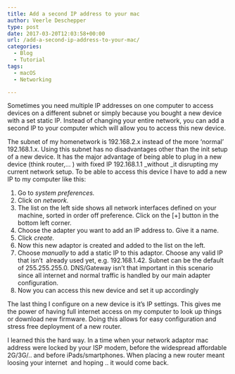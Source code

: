 ```yaml
---
title: Add a second IP address to your mac
author: Veerle Deschepper
type: post
date: 2017-03-20T12:03:58+00:00
url: /add-a-second-ip-address-to-your-mac/
categories:
  - Blog
  - Tutorial
tags:
  - macOS
  - Networking

---
```

Sometimes you need multiple IP addresses on one computer to access devices on a different subnet or simply because you bought a new device with a set static IP. Instead of changing your entire network, you can add a second IP to your computer which will allow you to access this new device.

The subnet of my homenetwork is 192.168.2.x instead of the more &#8216;normal&#8217; 192.168.1.x. Using this subnet has no disadvantages other than the init setup of a new device. It has the major advantage of being able to plug in a new device (think router,&#8230; ) with fixed IP 192.168.1.1 _without _it disrupting my current network setup. To be able to access this device I have to add a new IP to my computer like this:

  1. Go to _system preferences._
  2. Click on _network._
  3. The list on the left side shows all network interfaces defined on your machine, sorted in order off preference. Click on the [+] button in the bottom left corner.
  4. Choose the adapter you want to add an IP address to. Give it a name.
  5. Click _create._
  6. Now this new adaptor is created and added to the list on the left.
  7. Choose _manually_ to add a static IP to this adaptor. Choose any valid IP that isn&#8217;t  already used yet, e.g. 192.168.1.42. Subnet can be the default of 255.255.255.0. DNS/Gateway isn&#8217;t that important in this scenario since all internet and normal traffic is handled by our main adapter configuration.
  8. Now you can access this new device and set it up accordingly

The last thing I configure on a new device is it&#8217;s IP settings. This gives me the power of having full internet access on my computer to look up things or download new firmware. Doing this allows for easy configuration and stress free deployment of a new router.

I learned this the hard way. In a time when your network adaptor mac address were locked by your ISP modem, before the widespread affordable 2G/3G/.. and before iPads/smartphones. When placing a new router meant loosing your internet  and hoping .. it would come back.